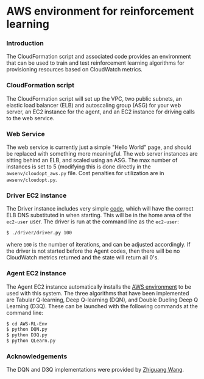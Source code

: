 # AWS environment for reinforcement learning

### Introduction
The CloudFormation script and associated code provides an environment that can be used to train and test reinforcement learning algorithms for provisioning resources based on CloudWatch metrics.

### CloudFormation script

The CloudFormation script will set up the VPC, two public subnets, an elastic load balancer (ELB) and autoscaling group (ASG) for your web server, an EC2 instance for the agent, and an EC2 instance for driving calls to the web service.

### Web Service
The web service is currently just a simple "Hello World" page, and should be replaced with something more meaningful.  The web server instances are sitting behind an ELB, and scaled using an ASG.  The max number of instances is set to 5 (modifying this is done directly in the ```awsenv/cloudopt_aws.py``` file.  Cost penalties for utilization are in ```awsenv/cloudopt.py```.

### Driver EC2 instance

The Driver instance includes very simple [code](https://gist.github.com/5f0b04f8a87eef2b2a34cacd1a07da9f.git), which will have the correct ELB DNS substituted in when starting.  This will be in the home area of the ```ec2-user``` user.  The driver is run at the command line as the ```ec2-user```:
```sh
$ ./driver/driver.py 100
```
where ```100``` is the number of iterations, and can be adjusted accordingly.  If the driver is not started before the Agent codes, then there will be no CloudWatch metrics returned and the state will return all 0's.

### Agent EC2 instance

The Agent EC2 instance automatically installs the [AWS environment](https://github.com/csgwon/AWS-RL-Env.git) to be used with this system.  The three algorithms that have been implemented are Tabular Q-learning, Deep Q-learning (DQN), and Double Dueling Deep Q Learning (D3Q).  These can be launched with the following commands at the command line:

```sh
$ cd AWS-RL-Env
$ python DQN.py
$ python D3Q.py
$ python QLearn.py
```

### Acknowledgements

The DQN and D3Q implementations were provided by [Zhiguang Wang](https://github.com/wangz813).
